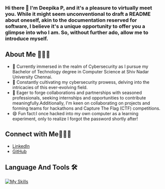 ### Hi there 👋 I'm Deepika P, and it's a pleasure to virtually meet you. While it might seem unconventional to draft a README about oneself, akin to the documentation reserved for software, I believe it's a unique opportunity to offer you a glimpse into who I am. So, without further ado, allow me to introduce myself.

## About Me 🙋🏻‍♀

- 🔭 Currently immersed in the realm of Cybersecurity as I pursue my Bachelor of Technology degree in Computer Science at Shiv Nadar University Chennai.
- 🌱 Constantly cultivating my cybersecurity prowess, delving into the intricacies of this ever-evolving field.
- 👯 Eager to forge collaborations and partnerships with seasoned professionals, seeking internships and opportunities to contribute meaningfully.Additionally, I'm keen on collaborating on projects and forming teams for hackathons and Capture The Flag (CTF) competitions.
- 😄 Fun fact:I once hacked into my own computer as a learning experiment, only to realize I forgot the password shortly after!

## Connect with Me🙋🏻‍♀

- [LinkedIn](https://www.linkedin.com/in/deepika-p-5a053a258/)
- [GitHub](https://github.com/deepuzz11)

## Language And Tools 🛠️

[![My Skills](https://skillicons.dev/icons?i=py,java,c,cpp,html,css,js,php,kali,ubuntu,windows,git,github,visualstudio,pycharm,eclipse,intellijidea,mysql,mongodb,sqlite,nodejs,expressjs,aws,azure,gcp)](https://skillicons.dev)
